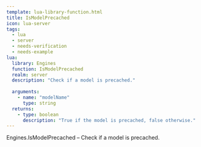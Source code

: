 ```yaml
---
template: lua-library-function.html
title: IsModelPrecached
icon: lua-server
tags:
  - lua
  - server
  - needs-verification
  - needs-example
lua:
  library: Engines
  function: IsModelPrecached
  realm: server
  description: "Check if a model is precached."
  
  arguments:
    - name: "modelName"
      type: string
  returns:
    - type: boolean
      description: "True if the model is precached, false otherwise."
---
```


<div class="lua__search__keywords">
Engines.IsModelPrecached &#x2013; Check if a model is precached.
</div>
